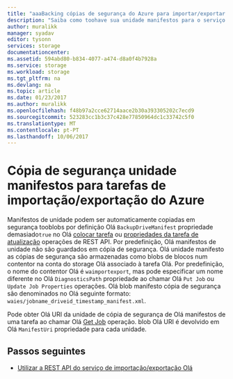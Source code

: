 ```yaml
---
title: "aaaBacking cópias de segurança do Azure para importar/exportar unidade manifestos | Microsoft Docs"
description: "Saiba como toohave sua unidade manifestos para o serviço de importação/exportação do Microsoft Azure Olá um cópia de segurança automaticamente."
author: muralikk
manager: syadav
editor: tysonn
services: storage
documentationcenter: 
ms.assetid: 594abd80-b834-4077-a474-d8a0f4b7928a
ms.service: storage
ms.workload: storage
ms.tgt_pltfrm: na
ms.devlang: na
ms.topic: article
ms.date: 01/23/2017
ms.author: muralikk
ms.openlocfilehash: f48b97a2cce62714aace2b30a393305202c7ecd9
ms.sourcegitcommit: 523283cc1b3c37c428e77850964dc1c33742c5f0
ms.translationtype: MT
ms.contentlocale: pt-PT
ms.lasthandoff: 10/06/2017
---
```

# <a name="backing-up-drive-manifests-for-azure-importexport-jobs"></a>Cópia de segurança unidade manifestos para tarefas de importação/exportação do Azure

Manifestos de unidade podem ser automaticamente copiadas em segurança tooblobs por definição Olá `BackupDriveManifest` propriedade demasiado`true` no Olá [colocar tarefa](/rest/api/storageimportexport/jobs#Jobs_CreateOrUpdate) ou [propriedades da tarefa de atualização](/rest/api/storageimportexport/jobs#Jobs_Update) operações de REST API. Por predefinição, Olá manifestos de unidade não são guardados em cópia de segurança. Olá unidade manifesto as cópias de segurança são armazenadas como blobs de blocos num contentor na conta do storage Olá associado à tarefa Olá. Por predefinição, o nome do contentor Olá é `waimportexport`, mas pode especificar um nome diferente no Olá `DiagnosticsPath` propriedade ao chamar Olá `Put Job` ou `Update Job Properties` operações. Olá blob manifesto cópia de segurança são denominados no Olá seguinte formato: `waies/jobname_driveid_timestamp_manifest.xml`.

 Pode obter Olá URI da unidade de cópia de segurança de Olá manifestos de uma tarefa ao chamar Olá [Get Job](/rest/api/storageimportexport/jobs#Jobs_Get) operação. blob Olá URI é devolvido em Olá `ManifestUri` propriedade para cada unidade.

## <a name="next-steps"></a>Passos seguintes

* [Utilizar a REST API do serviço de importação/exportação Olá](storage-import-export-using-the-rest-api.md)
